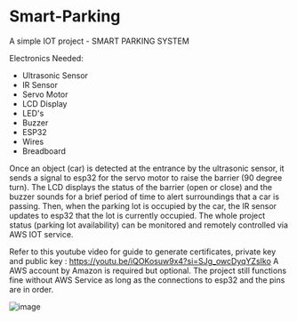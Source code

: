 # Smart-Parking
A simple IOT project - SMART PARKING SYSTEM

Electronics Needed: 
- Ultrasonic Sensor
- IR Sensor
- Servo Motor
- LCD Display
- LED's
- Buzzer
- ESP32
- Wires
- Breadboard

Once an object (car) is detected at the entrance by the ultrasonic sensor, it sends a signal to esp32 for the servo motor to raise the barrier (90 degree turn). The LCD displays the status of the barrier (open or close) and the buzzer sounds for a brief period of time to alert surroundings that a car is passing. Then, when the parking lot is occupied by the car, the IR sensor updates to esp32 that the lot is currently occupied. The whole project status (parking lot availability) can be monitored and remotely controlled via AWS IOT service.

Refer to this youtube video for guide to generate certificates, private key and public key : https://youtu.be/iQOKosuw9x4?si=SJg_owcDyqYZsIko
A AWS account by Amazon is required but optional. The project still functions fine without AWS Service as long as the connections to esp32 and the pins are in order.

![image](https://github.com/user-attachments/assets/d720069a-6122-41e7-bfaf-1fac3e4fd2d9)
